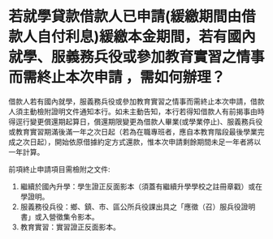 # 若就學貸款借款人已申請(緩繳期間由借款人自付利息)緩繳本金期間，若有國內就學、服義務兵役或參加教育實習之情事而需終止本次申請 ，需如何辦理？

借款人若有國內就學，服義務兵役或參加教育實習之情事而需終止本次申請，借款人須主動檢附證明文件通知本行。如未主動告知，本行若得知借款人有前揭事由時得逕行變更償還期起算日，償還期限變更為借款人畢業(或學業停止)、服義務兵役或教育實習期滿後滿一年之次日起（若為在職專班者，應自本教育階段最後學業完成之次日起），開始依原借據約定方式還款，惟本次申請剩餘期間未足一年者將以一年計算。

前項終止申請項目需檢附之文件:

  1. 繼續於國內升學：學生證正反面影本（須蓋有繼續升學學校之註冊章戳）或在學證明。
  2. 服義務役兵役：鄉、鎮、市、區公所兵役課出具之「應徵（召）服兵役證明書」或入營徵集令影本。
  3. 教育實習：實習證正反面影本。


